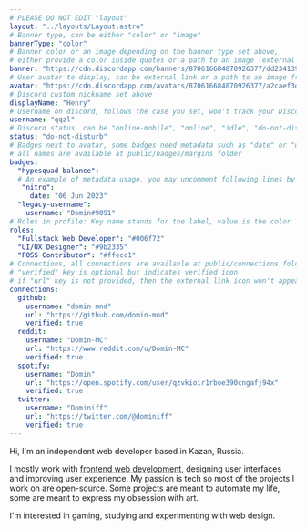 ```yaml
---
# PLEASE DO NOT EDIT "layout"
layout: "../layouts/Layout.astro"
# Banner type, can be either "color" or "image"
bannerType: "color"
# Banner color or an image depending on the banner type set above,
# either provide a color inside quotes or a path to an image (external links are supported)
banner: "https://cdn.discordapp.com/banners/870616684870926377/dd234139b79765b44324d2475f6a3c5b?size=4096"
# User avatar to display, can be external link or a path to an image from public folder
avatar: "https://cdn.discordapp.com/avatars/870616684870926377/a2caef3d096e7b21bba6021ce7d68b8a?size=1024"
# Discord custom nickname set above
displayName: "Henry"
# Username on discord, follows the case you set, won't track your Discord account e.g. "Domin#2874" or "dominnya"
username: "qqzl"
# Discord status, can be "online-mobile", "online", "idle", "do-not-disturb", "invisible" or "streaming"
status: "do-not-disturb"
# Badges next to avatar, some badges need metadata such as "date" or "username"
# all names are available at public/badges/margins folder
badges:
  "hypesquad-balance":
  # An example of metadata usage, you may uncomment following lines by removing "#":
   "nitro":
     date: "06 Jun 2023"
  "legacy-username":
    username: "Domin#9091"
# Roles in profile: Key name stands for the label, value is the color
roles:
  "Fullstack Web Developer": "#006f72"
  "UI/UX Designer": "#9b2335"
  "FOSS Contributor": "#ffecc1"
# Connections, all connections are available at public/connections folder
# "verified" key is optional but indicates verified icon
# if "url" key is not provided, then the external link icon won't appear
connections:
  github:
    username: "domin-mnd"
    url: "https://github.com/domin-mnd"
    verified: true
  reddit:
    username: "Domin-MC"
    url: "https://www.reddit.com/u/Domin-MC"
    verified: true
  spotify:
    username: "Domin"
    url: "https://open.spotify.com/user/qzvkioir1rboe390cngafj94x"
    verified: true
  twitter:
    username: "Dominiff"
    url: "https://twitter.com/@dominiff"
    verified: true
---
```


<!-- Your About Me section -->

Hi, I'm an independent web developer based in Kazan, Russia.

I mostly work with [frontend web development](https://domin.pro), designing user interfaces and improving user experience. My passion is tech so most of the projects I work on are open-source. Some projects are meant to automate my life, some are meant to express my obsession with art.

I'm interested in gaming, studying and experimenting with web design.

